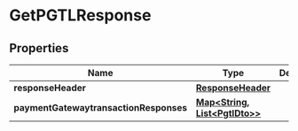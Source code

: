 
# GetPGTLResponse

## Properties
Name | Type | Description | Notes
------------ | ------------- | ------------- | -------------
**responseHeader** | [**ResponseHeader**](ResponseHeader.md) |  |  [optional]
**paymentGatewaytransactionResponses** | [**Map&lt;String, List&lt;PgtlDto&gt;&gt;**](List.md) |  |  [optional]



